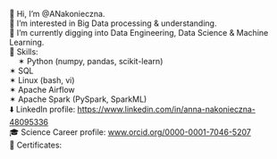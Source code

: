 👋 Hi, I’m @ANakonieczna.<br />
👀 I’m interested in Big Data processing & understanding. <br />
🌱 I’m currently digging into Data Engineering, Data Science & Machine Learning. <br />
🤹 Skills: <br />$~~~~$✶ Python (numpy, pandas, scikit-learn) <br />   ✶ SQL <br />   ✶ Linux (bash, vi)  <br />   ✶ Apache Airflow <br />   ✶ Apache Spark (PySpark, SparkML) <br />
⬇️ LinkedIn profile: https://www.linkedin.com/in/anna-nakonieczna-48095336 <br />
🎓 Science Career profile: www.orcid.org/0000-0001-7046-5207 <br />
🏅 Certificates: <br />

<!---
ANakonieczna/ANakonieczna is a ✨ special ✨ repository because its `README.md` (this file) appears on your GitHub profile.
You can click the Preview link to take a look at your changes.
--->
